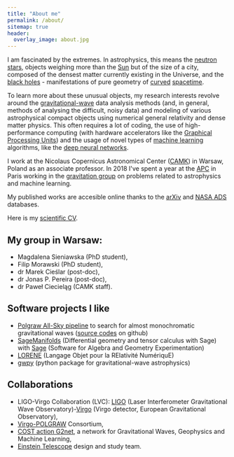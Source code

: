 ```yaml
---
title: "About me"
permalink: /about/
sitemap: true
header:
  overlay_image: about.jpg
---
```


I am fascinated by the extremes. In astrophysics, this means the [neutron stars](https://en.wikipedia.org/wiki/Neutron_star), objects weighing more than the [Sun](https://www.google.co.uk/#q=mass%20of%20the%20sun&rct=j) but of the size of a city, composed of the densest matter currently existing in the Universe, and the [black holes](https://en.wikipedia.org/wiki/Black_hole) - manifestations of pure geometry of [curved](https://en.wikipedia.org/wiki/General_relativity) [spacetime](https://en.wikipedia.org/wiki/Spacetime).

To learn more about these unusual objects, my research interests revolve around the [gravitational-wave](https://en.wikipedia.org/wiki/Gravitational_wave) data analysis methods (and, in general, methods of analysing the difficult, noisy data) and modeling of various astrophysical compact objects using numerical general relativity and dense matter physics. This often requires a lot of coding, the use of high-performance computing (with hardware accelerators like the [Graphical Processing Units](https://en.wikipedia.org/wiki/Graphics_processing_unit)) and the usage of novel types of [machine learning](https://en.wikipedia.org/wiki/Machine_learning) algorithms, like the [deep neural networks](https://en.wikipedia.org/wiki/Machine_learning).  

I work at the Nicolaus Copernicus Astronomical Center (<a target="_blank" href="http://www.camk.edu.pl/">CAMK</a>) in Warsaw, Poland as an associate professor. In 2018 I've spent a year at the [APC](http://www.apc.univ-paris7.fr/APC_CS/) in Paris working in the [gravitation group](http://www.apc.univ-paris7.fr/APC_CS/en/gravitation-0) on problems related to astrophysics and machine learning. 

My published works are accesible online thanks to the 
<a href="https://arxiv.org/search/?searchtype=author&query=Bejger&abstracts=show&size=200&order=-announced_date_first">arXiv</a> and <a href='https://ui.adsabs.harvard.edu/search/p_=0&q=%20author%3A"Bejger%2C%20M"&sort=date%20desc%2C%20bibcode%20desc'>NASA ADS</a> databases. 

Here is my <a target="_blank" href="http://users.camk.edu.pl/bejger/mbejger_cv.pdf">scientific CV</a>.
 

## My group in Warsaw: 

* Magdalena Sieniawska (PhD student), 
* Filip Morawski (PhD student), 
* dr Marek Cieślar (post-doc), 
* dr Jonas P. Pereira (post-doc), 
* dr Paweł Ciecieląg (CAMK staff).

## Software projects I like 
                
* <a href="http://mbejger.github.io/polgraw-allsky/">Polgraw All-Sky pipeline</a> to search for almost monochromatic gravitational waves (<a href="https://github.com/mbejger/polgraw-allsky">source codes</a> on github)
* <a href="http://sagemanifolds.obspm.fr">SageManifolds</a> (Differential geometry and tensor calculus with Sage) with <a href="http://www.sagemath.org">Sage</a> (Software for Algebra and Geometry Experimentation)
* <a href="http://www.lorene.obspm.fr">LORENE</a> (Langage Objet pour la RElativité NumériquE)
* <a href="https://gwpy.github.io">gwpy</a> (python package for gravitational-wave astrophysics)

## Collaborations

* LIGO-Virgo Collaboration (LVC): <a href="http://www.ligo.caltech.edu">LIGO</a> (Laser Interferometer Gravitational Wave Observatory)-<a href="http://www.ego-gw.it/public/virgo/virgo.aspx">Virgo</a> (Virgo detector, European Gravitational Observatory), 
* <a href="http://polgraw.camk.edu.pl">Virgo-POLGRAW</a> Consortium,
* <a href="g2net.eu">COST action G2net</a>, a network for Gravitational Waves, Geophysics and Machine Learning, 
* <a href="http://www.et-gw.eu/">Einstein Telescope</a> design and study team. 
